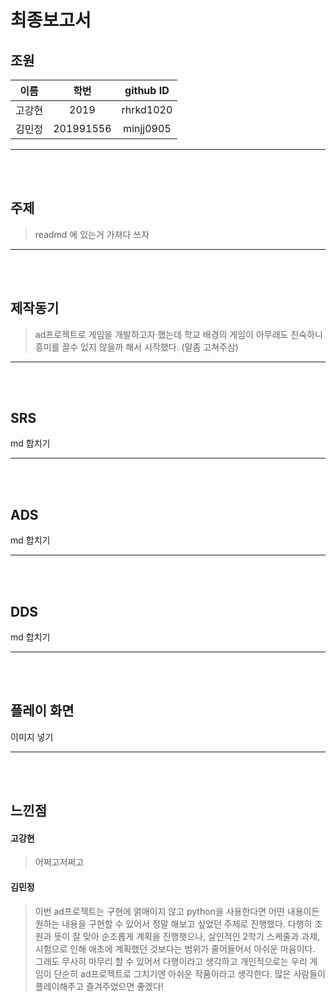 # 최종보고서

## 조원
|  이름  |   학번    | github ID |
| :----: | :-------: | :-------: |
| 고강현 |   2019    | rhrkd1020 |
| 김민정 | 201991556 | minjj0905 |
---
<br></br>
## 주제
> readmd 에 있는거 가져다 쓰자

---
<br></br>
## 제작동기
> ad프로젝트로 게임을 개발하고자 했는데 학교 배경의 게임이 아무래도 친숙하니 흥미를 끌수 있지 않을까 해서 시작했다. (말좀 고쳐주삼)

---
<br></br>
## SRS

md 합치기

---
<br></br>
## ADS

md 합치기

---
<br></br>
## DDS

md 합치기

---
<br></br>
## 플레이 화면

이미지 넣기

---
<br></br>
## 느낀점

#### 고강현
> 어쩌고저쩌고

#### 김민정
> 이번 ad프로젝트는 구현에 얽매이지 않고 python을 사용한다면 어떤 내용이든 원하는 내용을 구현할 수 있어서 정말 해보고 싶었던 주제로 진행했다. 다행히 조원과 뜻이 잘 맞아 순조롭게 계획을 진행햇으나, 살인적인 2학기 스케줄과 과제, 시험으로 인해 애초에 계획했던 것보다는 범위가 줄어들어서 아쉬운 마음이다. 그래도 무사히 마무리 할 수 있어서 다행이라고 생각하고 개인적으로는 우리 게임이 단순히 ad프로젝트로 그치기엔 아쉬운 작품이라고 생각한다. 많은 사람들이 플레이해주고 즐겨주었으면 좋겠다!

